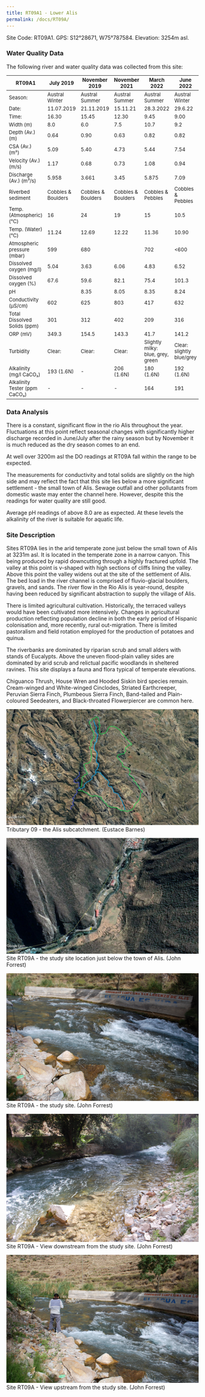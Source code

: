 ```yaml
---
title: RT09A1 - Lower Alis
permalink: /docs/RT09A/
---
```

<style scoped>
table {
  font-size: 13px;
}
</style>

Site Code: RT09A1.  GPS: S12°28671, W75°787584. Elevation:
3254m asl.


### Water Quality Data

The following river and water quality data was collected from this site:

|     RT09A1                           |     July 2019             |     November 2019         |     November 2021         |     March 2022                            |     June 2022                    |
|--------------------------------------|---------------------------|---------------------------|---------------------------|-------------------------------------------|----------------------------------|
|     Season:                          |     Austral Winter        |     Austral Summer        |     Austral Summer        |     Austral Summer                        |     Austral Winter               |
|     Date:                            |     11.07.2019            |     21.11.2019            |     15.11.21              |     28.3.2022                             |     29.6.22                      |
|     Time:                            |     16.30                 |     15.45                 |     12.30                 |     9.45                                  |     9.00                         |
|     Width (m)                        |     8.0                   |     6.0                   |     7.5                   |     10.7                                  |     9.2                          |
|     Depth (Av.) (m)                  |     0.64                  |     0.90                  |     0.63                  |    0.82                                   |     0.82                         |
|     CSA (Av.) (m²)                   |     5.09                  |     5.40                  |     4.73                  |    5.44                                   |     7.54                         |
|     Velocity (Av.) (m/s)             |     1.17                  |     0.68                  |     0.73                  |    1.08                                   |     0.94                         |
|     Discharge (Av.) (m³/s)           |     5.958                 |     3.661                 |     3.45                  |    5.875                                  |     7.09                         |
|     Riverbed sediment                |     Cobbles & Boulders    |     Cobbles & Boulders    |     Cobbles & Boulders    |    Cobbles & Pebbles                       |     Cobbles & Pebbles            |
|     Temp. (Atmospheric) (°C)         |     16                    |     24                    |     19                    |     15                                    |     10.5                         |
|     Temp. (Water) (°C)               |     11.24                 |     12.69                 |     12.22                 |     11.36                                 |     10.90                        |
|     Atmospheric pressure (mbar)      |     599                   |     680                   |                           |     702                                   |     <600                         |
|     Dissolved oxygen (mg/l)          |     5.04                  |     3.63                  |     6.06                  |     4.83                                  |     6.52                         |
|     Dissolved oxygen (%)             |     67.6                  |     59.6                  |     82.1                  |     75.4                                  |     101.3                        |
|     pH                               |                           |     8.35                  |     8.05                  |     8.35                                  |     8.24                         |
|     Conductivity (µS/cm)             |     602                   |     625                   |     803                   |     417                                   |     632                          |
|     Total Dissolved Solids (ppm)     |     301                   |     312                   |     402                   |     209                                   |     316                          |
|     ORP (mV)                         |     349.3                 |     154.5                 |     143.3                 |     41.7                                  |     141.2                        |
|     Turbidity                        |     Clear:                |     Clear:                |     Clear:                |     Slightly milky: blue, grey, green     |     Clear: slightly blue/grey    |
|     Alkalinity (mg/l CaCO₃)          |     193 (1.6N)            |     -                     |     206 (1.6N)            |     180 (1.6N)                            |     192 (1.6N)                   |
|     Alkalinity Tester (ppm CaCO₃)    |     -                     |     -                     |     -                     |     164                                   |     191                          |


### Data Analysis
There is a constant, significant flow in the rio Alis throughout the year. Fluctuations at this point reflect seasonal changes with significantly higher discharge recorded in June/July after the rainy season but by November it is much reduced as the dry season comes to an end.

At well over 3200m asl the DO readings at RT09A fall within the range to be expected. 

The measurements for conductivity and total solids are slightly on the high side and may reflect the fact that this site lies below a more significant settlement - the small town of Alis. Sewage outfall and other pollutants from domestic waste may enter the channel here. However, despite this the readings for water quality are still good.

Average pH readings of above 8.0 are as expected. At these levels the alkalinity of the river is suitable for aquatic life.


### Site Description
Sites RT09A lies in the arid temperate zone just below the small town of Alis at 3231m asl. It is located in the temperate zone in a narrow canyon. This being produced by rapid downcutting through a highly fractured upfold. The valley at this point is v-shaped with high sections of cliffs lining the valley.  Above this point the valley widens out at the site of the settlement of Alis. The bed load in the river channel is comprised of fluvio-glacial boulders, gravels, and sands. The river flow in the Rio Alis is year-round, despite having been reduced by significant abstraction to supply the village of Alis. 

There is limited agricultural cultivation. Historically, the terraced valleys would have been cultivated more intensively. Changes in agricultural production reflecting population decline in both the early period of Hispanic colonisation and, more recently, rural out-migration. There is limited pastoralism and field rotation employed for the production of potatoes and quinua. 

The riverbanks are dominated by riparian scrub and small alders with stands of Eucalypts. Above the uneven flood-plain valley sides are dominated by arid scrub and relictual pacific woodlands in sheltered ravines. This site displays a fauna and flora typical of temperate elevations. 

Chiguanco Thrush, House Wren and Hooded Siskin bird species remain. Cream-winged and White-winged Cinclodes, Striated Earthcreeper, Peruvian Sierra Finch, Plumbeous Sierra Finch, Band-tailed and Plain-coloured Seedeaters, and Black-throated Flowerpiercer are common here.


![Tributary T09 - the Alis subcatchment. (Eustace Barnes)](/assets/SiteDescriptions/T9/T9Alissubcatchment.jpg)
Tributary 09 - the Alis subcatchment. (Eustace Barnes)


![Site T09A - the study site location. (John Forrest)](/assets/SiteDescriptions/T9/RT9ALowerAlisvalley.jpg)
Site RT09A - the study site location just below the town of Alis. (John Forrest)


![Site T09A - the study site. (John Forrest)](/assets/SiteDescriptions/T9/T9AViewupstream.JPG)
Site RT09A - the study site. (John Forrest)


![Site T09A - View downstream from the study site. (John Forrest)](/assets/SiteDescriptions/T9/T9AViewdownstream.JPG)
Site RT09A - View downstream from the study site. (John Forrest)


![Site T09A - View upstream from the study site. (John Forrest)](/assets/SiteDescriptions/T9/T9AViewupstream2.JPG)
Site RT09A - View upstream from the study site. (John Forrest)
